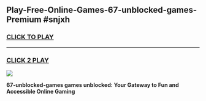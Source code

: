 
## Play-Free-Online-Games-67-unblocked-games-Premium #snjxh
<h3>
<a href="https://premium.freeplayer.one?title=67-unblocked-games&ref=8M">CLICK TO PLAY</a></h3>
<hr>

<h3>
<a href="https://premium.freeplayer.one?title=67-unblocked-games&ref=8M">CLICK 2 PLAY</a>
  
</h3>

<a href="https://premium.freeplayer.one?title=67-unblocked-games&ref=8M"><img src="https://clearcache.store/games.png"></a>


**67-unblocked-games games unblocked: Your Gateway to Fun and Accessible Online Gaming**

